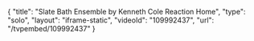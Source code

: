 {
    "title": "Slate Bath Ensemble by Kenneth Cole Reaction Home",
    "type": "solo",
    "layout": "iframe-static",
    "videoId": "109992437",
    "url": "\/tvpembed\/109992437"
}
